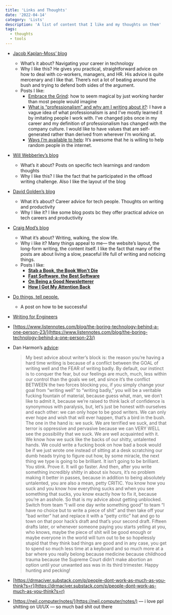 ```yaml
---
title: 'Links and Thoughts'
date: '2022-04-14'
category: 'Lists'
description: 'A list of content that I like and my thoughts on them'
tags:
  - thoughts
  - tools
---
```


-   [Jacob Kaplan-Moss’ blog](https://jacobian.org/)
    
    -   What’s it about? Navigating your career in technology
    -   Why I like this? He gives you practical, straightforward advice on how to deal with co-workers, managers, and HR. His advice is quite mercenary and I like that. There’s not a lot of beating around the bush and trying to defend both sides of the argument.
    -   Posts I like:
        -   [Embrace the Grind](https://jacobian.org/2021/apr/7/embrace-the-grind/): how to seem magical by just working harder than most people would imagine
        -   [What is “professionalism” and why am I writing about it?](https://jacobian.org/2022/apr/12/professionalism-introduction/): I have a vague idea of what professionalism is and I’ve mostly learned it by imitating people I work with. I’ve changed jobs once in my career and my definition of professionalism has changed with the company culture. I would like to have values that are self-generated rather than derived from wherever I’m working at.
        -   [Ways I’m available to help](https://jacobian.org/help/): It’s awesome that he is willing to help random people in the internet.
-   [Will Webberley’s blog](https://wilw.dev/)
    
    -   What’s it about? Posts on specific tech learnings and random thoughts
    -   Why I like this? I like the fact that he participated in the offload writing challenge. Also I like the layout of the blog
-   [David Golden’s blog](https://xdg.me/writing/)
    
    -   What it’s about? Career advice for tech people. Thoughts on writing and productivity
    -   Why I like it? I like some blog posts bc they offer practical advice on tech careers and productivity
-   [Craig Mod’s blog](https://craigmod.com/essays/)
    
    -   What it’s about? Writing, walking, the slow life.
    -   Why i like it? Many things appeal to me— the website’s layout, the long-form writing, the content itself. I like the fact that many of the posts are about living a slow, peaceful life full of writing and noticing things.
    -   Posts I like:
        -   **[Stab a Book, the Book Won't Die](https://craigmod.com/essays/media_accounting/)**
        -   **[Fast Software, the Best Software](https://craigmod.com/essays/fast_software/)**
        -   **[On Being a Good Newsletterer](https://craigmod.com/essays/on_writing_good_newsletters/)**
        -   **[How I Got My Attention Back](https://craigmod.com/essays/how_i_got_my_attention_back/)**
-   [Do things, tell people.](http://carl.flax.ie/dothingstellpeople.html)
    
    -   A post on how to be successful
-   [Writing for Engineers](https://www.heinrichhartmann.com/posts/writing/)
    
-   [](https://www.listennotes.com/blog/the-boring-technology-behind-a-one-person-23/)[https://www.listennotes.com/blog/the-boring-technology-behind-a-one-person-23/](https://www.listennotes.com/blog/the-boring-technology-behind-a-one-person-23/)
    
-   Dan Harmon’s [advice](https://www.reddit.com/r/IAmA/comments/5azrwi/im_dan_harmon_executive_producer_and_star_of/):
    
    > My best advice about writer’s block is: the reason you’re having a hard time writing is because of a conflict between the GOAL of writing well and the FEAR of writing badly. By default, our instinct is to conquer the fear, but our feelings are much, much, less within our control than the goals we set, and since it’s the conflict BETWEEN the two forces blocking you, if you simply change your goal from “writing well” to “writing badly,” you will be a veritable fucking fountain of material, because guess what, man, we don’t like to admit it, because we’re raised to think lack of confidence is synonymous with paralysis, but, let’s just be honest with ourselves and each other: we can only hope to be good writers. We can only ever hope and wish that will ever happen, that’s a bird in the bush. The one in the hand is: we suck. We are terrified we suck, and that terror is oppressive and pervasive because we can VERY WELL see the possibility that we suck. We are well acquainted with it. We know how we suck like the backs of our shitty, untalented hands. We could write a fucking book on how bad a book would be if we just wrote one instead of sitting at a desk scratching our dumb heads trying to figure out how, by some miracle, the next thing we type is going to be brilliant. It isn’t going to be brilliant. You stink. Prove it. It will go faster. And then, after you write something incredibly shitty in about six hours, it’s no problem making it better in passes, because in addition to being absolutely untalented, you are also a mean, petty CRITIC. You know how you suck and you know how everything sucks and when you see something that sucks, you know exactly how to fix it, because you’re an asshole. So that is my advice about getting unblocked. Switch from team “I will one day write something good” to team “I have no choice but to write a piece of shit” and then take off your “bad writer” hat and replace it with a “petty critic” hat and go to town on that poor hack’s draft and that’s your second draft. Fifteen drafts later, or whenever someone paying you starts yelling at you, who knows, maybe the piece of shit will be good enough or maybe everyone in the world will turn out to be so hopelessly stupid that they think bad things are good and in any case, you get to spend so much less time at a keyboard and so much more at a bar where you really belong because medicine because childhood trauma because the Supreme Court didn’t make abortion an option until your unwanted ass was in its third trimester. Happy hunting and pecking!
    
-   [](https://drmaciver.substack.com/p/people-dont-work-as-much-as-you-think?s=r)[https://drmaciver.substack.com/p/people-dont-work-as-much-as-you-think?s=r](https://drmaciver.substack.com/p/people-dont-work-as-much-as-you-think?s=r)
    
-   [](https://neil.computer/notes/)[https://neil.computer/notes/](https://neil.computer/notes/) — i love ppl shitting on UI/UX — so much bad shit out there